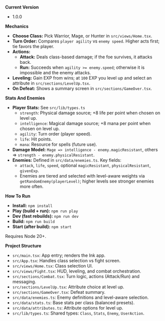 **Current Version**

- 1.0.0

**Mechanics**

- **Choose Class:** Pick Warrior, Mage, or Hunter in `src/views/Home.tsx`.
- **Turn Order:** Compares `player agility` vs `enemy speed`. Higher acts first; tie favors the player.
- **Actions:**
  - **Attack:** Deals class-based damage; if the foe survives, it attacks back.
  - **Run:** Succeeds when `agility >= enemy.speed`; otherwise it is impossible and the enemy attacks.
- **Leveling:** Gain EXP from wins; at `100` EXP you level up and select an attribute in `src/sections/LevelUp.tsx`.
- **On Defeat:** Shows a summary screen in `src/sections/GameOver.tsx`.

**Stats And Enemies**

- **Player Stats:** See `src/lib/types.ts`
  - `strength`: Physical damage source; +8 life per point when chosen on level up.
  - `intelligence`: Magical damage source; +8 mana per point when chosen on level up.
  - `agility`: Turn order (player speed).
  - `life`: Hit points.
  - `mana`: Resource for spells (future use).
- **Damage Model:** `Mage => intelligence - enemy.magicResistant`, others => `strength - enemy.physicalResistant`.
- **Enemies:** Defined in `src/data/enemies.ts`. Key fields:
  - `attack`, `life`, `speed`, optional `magicResistant`, `physicalResistant`, `givenExp`.
  - Enemies are tiered and selected with level-aware weights via `getRandomEnemy(playerLevel)`; higher levels see stronger enemies more often.

**How To Run**

- **Install:** `npm install`
- **Play (build + run):** `npm run play`
- **Dev (fast rebuilds):** `npm run dev`
- **Build:** `npm run build`
- **Start (after build):** `npm start`

Requires Node 20+.

**Project Structure**

- `src/main.tsx`: App entry; renders the Ink app.
- `src/App.tsx`: Handles class selection vs fight screen.
- `src/views/Home.tsx`: Class selection UI.
- `src/views/Fight.tsx`: HUD, leveling, and combat orchestration.
- `src/sections/Combat.tsx`: Turn logic, actions (Attack/Run) and messaging.
- `src/sections/LevelUp.tsx`: Attribute choice at level up.
- `src/sections/GameOver.tsx`: Defeat summary.
- `src/data/enemies.ts`: Enemy definitions and level-aware selection.
- `src/data/stats.ts`: Base stats per class (balanced presets).
- `src/data/attributes.ts`: Attribute options for level up.
- `src/lib/types.ts`: Shared types: `Class`, `Stats`, `Enemy`, `UserAction`.
